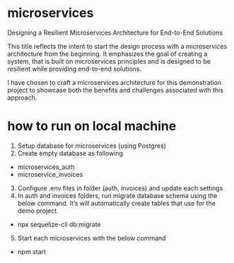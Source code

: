 # microservices
Designing a Resilient Microservices Architecture for End-to-End Solutions

This title reflects the intent to start the design process with a microservices architecture from the beginning. It emphasizes the goal of creating a system, that is built on microservices principles and is designed to be resilient while providing end-to-end solutions.

I have chosen to craft a microservices architecture for this demonstration project to showcase both the benefits and challenges associated with this approach.

# how to run on local machine
1. Setup database for microservices (using Postgres)
2. Create empty database as following
* microservices_auth
* microservice_invoices
3. Configure .env files in folder (auth, invoices) and update each settings
4. In auth and invoices folders, run migrate database schema using the below command. It’s will automatically create tables that use for the demo project.
* npx sequelize-cli db:migrate
5. Start each microservices with the below command
* npm start
